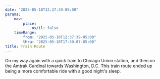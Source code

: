 ```yaml
---
date: "2025-05-10T12:37:39-05:00"
params:
    nav:
        place:
            us/il: false
    timeRange:
        from: "2025-05-10T12:37:39-05:00"
        thru: "2025-05-10T17:50:07-05:00"
title: Train Route
---
```


On my way again with a quick train to Chicago Union station, and then on the Amtrak Cardinal towards Washington, D.C. This train route ended up being a more comfortable ride with a good night's sleep.
